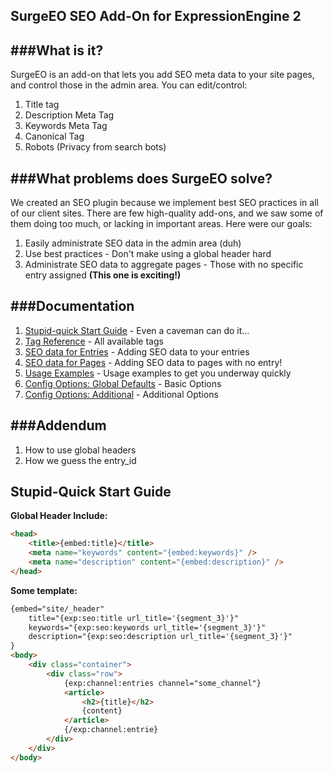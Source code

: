 SurgeEO SEO Add-On for ExpressionEngine 2
---

###What is it?
---
SurgeEO is an add-on that lets you add SEO meta data to your site pages, and control those in the admin area. You can edit/control:

1. Title tag
2. Description Meta Tag
3. Keywords Meta Tag
4. Canonical Tag
5. Robots (Privacy from search bots)

###What problems does SurgeEO solve?
---
We created an SEO plugin because we implement best SEO practices in all of our client sites. There are few high-quality add-ons, and we saw some of them doing too much, or lacking in important areas. Here were our goals:

1. Easily administrate SEO data in the admin area (duh)
2. Use best practices - Don't make using a global header hard
3. Administrate SEO data to aggregate pages - Those with no specific entry assigned **(This one is exciting!)**

###Documentation
---
1. [Stupid-quick Start Guide](/Surgeapps/Surge-E-O#stupid-quick-start-guide) - Even a caveman can do it...
2. [Tag Reference](/Surgeapps/Surge-E-O/wiki/Tag-Reference) - All available tags
3. [SEO data for Entries](/Surgeapps/Surge-E-O/wiki/SEO-for-Entries) - Adding SEO data to your entries
4. [SEO data for Pages](/Surgeapps/Surge-E-O/wiki/SEO-for-Pages) - Adding SEO data to pages with no entry!
3. [Usage Examples](/Surgeapps/Surge-E-O/wiki/Usage-Examples) - Usage examples to get you underway quickly
4. [Config Options: Global Defaults](/Surgeapps/Surge-E-O/wiki/Configuration) - Basic Options
5. [Config Options: Additional](/Surgeapps/Surge-E-O/wiki/Configuration) - Additional Options

###Addendum
---
1. How to use global headers
2. How we guess the entry_id





Stupid-Quick Start Guide
---

**Global Header Include:**

```html
<head>
	<title>{embed:title}</title>
	<meta name="keywords" content="{embed:keywords}" />
	<meta name="description" content="{embed:description}" />
</head>
```

**Some template:**

```html
{embed="site/_header" 
	title="{exp:seo:title url_title='{segment_3}'}" 
	keywords="{exp:seo:keywords url_title='{segment_3}'}" 
	description="{exp:seo:description url_title='{segment_3}'}"
}
<body>
	<div class="container">
		<div class="row">
			{exp:channel:entries channel="some_channel"}
			<article>
				<h2>{title}</h2>
				{content}
			</article>
			{/exp:channel:entrie}
		</div>
	</div>
</body>
```
